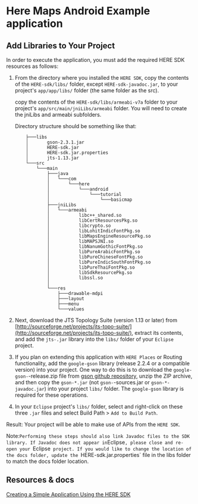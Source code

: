 # Here Maps Android Example application


## Add Libraries to Your Project

In order to execute the application, you must add the required HERE SDK resources as follows:

1.  From the directory where you installed the `HERE SDK`, copy the contents of the `HERE-sdk/libs/` folder, except `HERE-sdk-javadoc.jar`, to your project's `app/app/libs/` folder (the same folder as the src).

	copy the contents of the `HERE-sdk/libs/armeabi-v7a` folder to your project's `app/src/main/jniLibs/armeabi` folder. You will need to create the jniLibs and armeabi subfolders.

	Directory structure should be something like that:

	```
		├───libs
		│	 	gson-2.3.1.jar
		│	    HERE-sdk.jar
		│	    HERE-sdk.jar.properties
		│	    jts-1.13.jar
		└───src
		    └───main
		        ├───java
		        │   └───com
		        │       └───here
		        │           └───android
		        │               └───tutorial
		        │                   └───basicmap
			    ├───jniLibs                                                     
			    │   └───armeabi                                                 
			    │           libc++_shared.so                                    
			    │           libCertResourcesPkg.so                              
			    │           libcrypto.so                                        
			    │           libLohitIndicFontPkg.so                             
			    │           libMapsEngineResourcePkg.so                         
			    │           libMAPSJNI.so                                       
			    │           libNanumGothicFontPkg.so                            
			    │           libPureArabicFontPkg.so                             
			    │           libPureChineseFontPkg.so                            
			    │           libPureIndicSouthFontPkg.so                         
			    │           libPureThaiFontPkg.so                               
			    │           libSdkResourcePkg.so                                
			    │           libssl.so      
			    │                                     
		        └───res
		            ├───drawable-mdpi
		            ├───layout
		            ├───menu
		            └───values
	```

2.  Next, download the JTS Topology Suite (version 1.13 or later) from [http://sourceforge.net/projects/jts-topo-suite/](http://sourceforge.net/projects/jts-topo-suite/), extract its contents, and add the `jts-.jar` library into the `libs/` folder of your `Eclipse` project.

3.  If you plan on extending this application with `HERE Places` or Routing functionality, add the `google-gson` library (release 2.2.4 or a compatible version) into your project. One way to do this is to download the `google-gson-`-release.zip file from [gson github repository](https://github.com/google/gson), unzip the ZIP archive, and then copy the `gson-*.jar` (not `gson-`-sources.jar or `gson-*-javadoc.jar`) into your project `libs/` folder. The `google-gson` library is required for these operations.

4.  In your `Eclipse` project's `libs/` folder, select and right-click on these three `.jar` files and select <span class="menucascade">Build Path > `Add to Build Path`.

Result: Your project will be able to make use of APIs from the `HERE SDK`.

Note:` Performing these steps should also link Javadoc files to the SDK library. If Javadoc does not appear in `Eclipse`, please close and re-open your `Eclipse` project. If you would like to change the location of the docs folder, update the `HERE-sdk.jar.properties` file in the libs folder to match the docs folder location.


## Resources & docs

[Creating a Simple Application Using the HERE SDK](https://developer.here.com/mobile-sdks/documentation/android/topics/app-simple.html)
